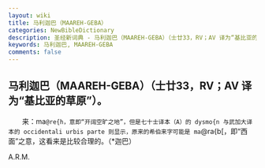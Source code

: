 ```yaml
---
layout: wiki
title: 马利迦巴（MAAREH-GEBA）
categories: NewBibleDictionary
description: 圣经新词典 - 马利迦巴（MAAREH-GEBA）（士廿33，RV；AV 译为“基比亚的草原”）
keywords: 马利迦巴, MAAREH-GEBA
comments: false
---
```


## 马利迦巴（MAAREH-GEBA）（士廿33，RV；AV 译为“基比亚的草原”）。

　　来：ma`@re{h，意即“开阔空旷之地”，但是七十士译本（A）的 dysmo{n 与武加大译本的 occidentali urbis parte 则显示，原来的希伯来字可能是 ma`@ra{b[，即“西面”之意，这看来是比较合理的。（*迦巴）

A.R.M.








